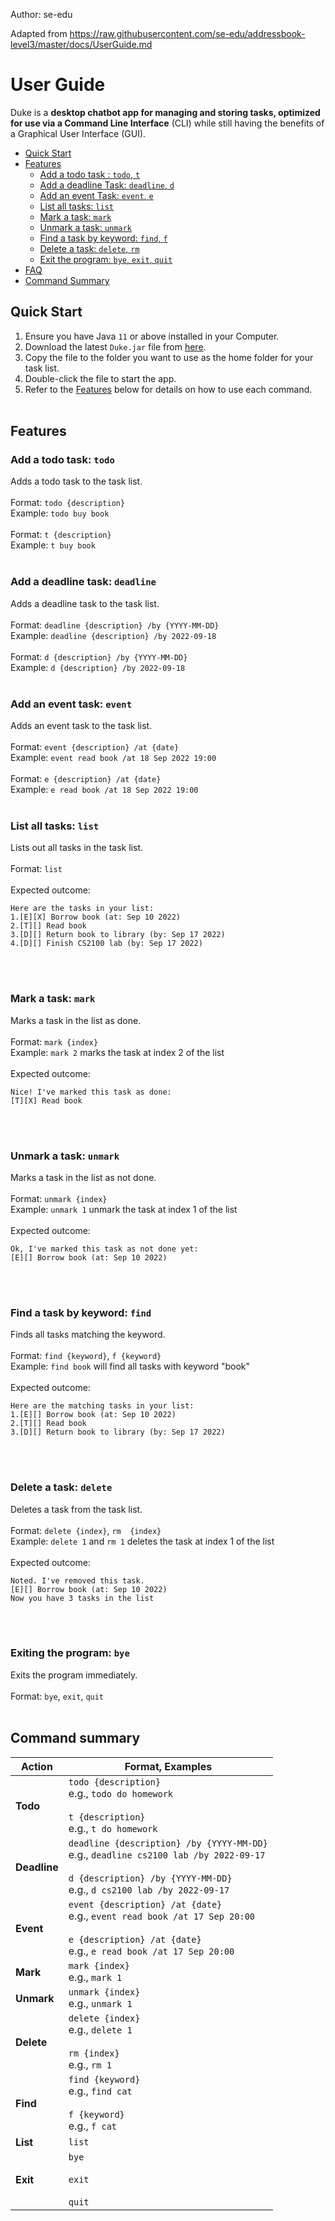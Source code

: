 Author: se-edu

Adapted from https://raw.githubusercontent.com/se-edu/addressbook-level3/master/docs/UserGuide.md
# User Guide


Duke is a **desktop chatbot app for managing and storing tasks, optimized for use via a Command Line Interface** (CLI) while still having the benefits of a Graphical User Interface (GUI). <br>

- [Quick Start](#quick-start)
- [Features](#features)
    * [Add a todo task : `todo`, `t`](#add-a-todo-task-todo)
    * [Add a deadline Task: `deadline`, `d`](#add-a-deadline-task-deadline)
    * [Add an event Task: `event`, `e`](#add-an-event-task-event)
    * [List all tasks: `list`](#list-all-tasks-list)
    * [Mark a task: `mark`](#mark-a-task-mark)
    * [Unmark a task: `unmark`](#unmark-a-task-unmark)
    * [Find a task by keyword: `find`, `f`](#find-a-task-by-keyword-find)
    * [Delete a task: `delete`, `rm`](#delete-a-task-delete)
    * [Exit the program: `bye`, `exit`, `quit`](#exiting-the-program-bye)
- [FAQ](#faq)
- [Command Summary](#command-summary)

## Quick Start
1. Ensure you have Java `11` or above installed in your Computer.
2. Download the latest `Duke.jar` file from [here](https://github.com/jialatteo/ip/releases/tag/v0.2).
3. Copy the file to the folder you want to use as the home folder for your task list.
4. Double-click the file to start the app. 
5. Refer to the [Features](#Features) below for details on how to use each command.
<br><br>

## Features
### Add a todo task: `todo`
Adds a todo task to the task list. <br><br>
Format: `todo {description}` <br>
Example: `todo buy book` <br><br>
Format: `t {description}` <br>
Example: `t buy book`
<br><br>

### Add a deadline task: `deadline`
Adds a deadline task to the task list. <br><br>
Format: `deadline {description} /by {YYYY-MM-DD}` <br>
Example: `deadline {description} /by 2022-09-18`
<br> <br>
Format: `d {description} /by {YYYY-MM-DD}` <br>
Example: `d {description} /by 2022-09-18`
<br><br>

### Add an event task: `event`
Adds an event task to the task list. <br><br>
Format: `event {description} /at {date}` <br>
Example: `event read book /at 18 Sep 2022 19:00`
<br> <br>
Format: `e {description} /at {date}` <br>
Example: `e read book /at 18 Sep 2022 19:00`
<br><br>

### List all tasks: `list`
Lists out all tasks in the task list.<br><br>
Format: `list` <br> <br>
Expected outcome:
```
Here are the tasks in your list:
1.[E][X] Borrow book (at: Sep 10 2022)
2.[T][] Read book
3.[D][] Return book to library (by: Sep 17 2022)
4.[D][] Finish CS2100 lab (by: Sep 17 2022)
```
<br><br>

### Mark a task: `mark`
Marks a task in the list as done.<br><br>
Format: `mark {index}` <br>
Example: `mark 2` marks the task at index 2 of the list <br><br>
Expected outcome:
```
Nice! I've marked this task as done:
[T][X] Read book 
```
<br><br>

### Unmark a task: `unmark`
Marks a task in the list as not done.<br><br>
Format: `unmark {index}` <br>
Example: `unmark 1` unmark the task at index 1 of the list <br> <br>
Expected outcome:
```
Ok, I've marked this task as not done yet:
[E][] Borrow book (at: Sep 10 2022)
```
<br><br>

### Find a task by keyword: `find`
Finds all tasks matching the keyword.<br><br>
Format: `find {keyword}`, `f {keyword}` <br>
Example: `find book` will find all tasks with keyword "book"
 <br> <br>
Expected outcome:
```
Here are the matching tasks in your list:
1.[E][] Borrow book (at: Sep 10 2022)
2.[T][] Read book
3.[D][] Return book to library (by: Sep 17 2022)
```
<br><br>

### Delete a task: `delete`
Deletes a task from the task list.<br><br>
Format: `delete {index}`, `rm  {index}` <br> 
Example: `delete 1` and `rm 1` deletes the task at index 1 of the list
<br> <br>
Expected outcome:
```
Noted. I've removed this task.
[E][] Borrow book (at: Sep 10 2022)
Now you have 3 tasks in the list
```
<br><br>

### Exiting the program: `bye`
Exits the program immediately.<br><br>
Format: `bye`, `exit`, `quit`
<br><br>

## Command summary

Action | Format, Examples
--------|------------------
**Todo** | `todo {description}` <br> e.g., `todo do homework` <br> <br> `t {description}` <br> e.g., `t do homework`
**Deadline** | `deadline {description} /by {YYYY-MM-DD}` <br> e.g., `deadline cs2100 lab /by 2022-09-17`<br> <br> `d {description} /by {YYYY-MM-DD}`<br> e.g., `d cs2100 lab /by 2022-09-17`
**Event** | `event {description} /at {date}` <br> e.g., `event read book /at 17 Sep 20:00` <br> <br> `e {description} /at {date}`<br> e.g., `e read book /at 17 Sep 20:00`
**Mark** | `mark {index}`<br> e.g., `mark 1`
**Unmark** | `unmark {index}`<br> e.g., `unmark 1`
**Delete** | `delete {index}`<br> e.g., `delete 1`<br> <br>`rm {index}` <br> e.g., `rm 1`
**Find** | `find {keyword}` <br> e.g., `find cat`  <br> <br>`f {keyword}` <br> e.g., `f cat`
**List** | `list`
**Exit** | `bye`<br><br>`exit`<br><br>`quit`

